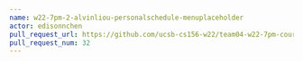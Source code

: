 ```yaml
---
name: w22-7pm-2-alvinliou-personalschedule-menuplaceholder
actor: edisonnchen
pull_request_url: https://github.com/ucsb-cs156-w22/team04-w22-7pm-courses/pull/32
pull_request_num: 32
---
```

